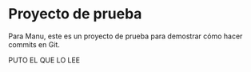 # Proyecto de prueba

Para Manu, este es un proyecto de prueba para demostrar cómo hacer commits en Git.

PUTO EL QUE LO LEE
